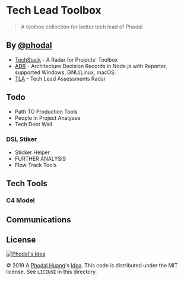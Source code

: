 # Tech Lead Toolbox

> A toolbox collection for better tech lead of Phodal

## By [@phodal](https://github.com/phodal)

 - [TechStack](https://github.com/phodal/techstack) - A Radar for Projects' Toolbox
 - [ADR](https://github.com/phodal/adr) - Architecture Decision Records in Node.js with Reporter, supported Windows, GNU/Linux, macOS.
 - [TLA](https://github.com/phodal/tla) - Tech Lead Assessments Radar

## Todo

 - Path TO Production Tools
 - People in Project Analyase
 - Tech Debt Wall

### DSL Stiker

 - Sticker Helper
 - FURTHER ANALYSIS
 - Flow Track Tools

## Tech Tools

### C4 Model


## Communications



License
---

[![Phodal's Idea](http://brand.phodal.com/shields/idea-small.svg)](http://ideas.phodal.com/)

© 2019 A [Phodal Huang](https://www.phodal.com)'s [Idea](http://github.com/phodal/ideas).  This code is distributed under the MIT license. See `LICENSE` in this directory.
